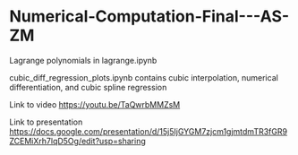 # Numerical-Computation-Final---AS-ZM

Lagrange polynomials in lagrange.ipynb

cubic_diff_regression_plots.ipynb contains cubic interpolation, numerical differentiation, and cubic spline regression 

Link to video
https://youtu.be/TaQwrbMMZsM

Link to presentation
https://docs.google.com/presentation/d/15j5IjGYGM7zjcm1gjmtdmTR3fGR9ZCEMiXrh7lqD5Og/edit?usp=sharing

